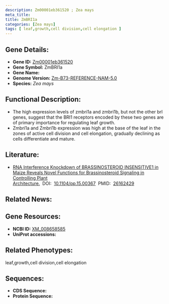 ```yaml
---
description: Zm00001eb361520 ; Zea mays
meta_title:
title: ZmBRI1a
categories: [Zea mays]
tags: [ leaf,growth,cell division,cell elongation ]
---
```


## Gene Details:
- **Gene ID:**	[Zm00001eb361520]()
- **Gene Symbol:** ZmBRI1a
- **Gene Name:** 
- **Genome Version:** [Zm-B73-REFERENCE-NAM-5.0]()
- **Species:** *Zea mays*

## Functional Description:
   - The high expression levels of zmbri1a and zmbri1b, but not the other brl genes, suggest that the BRI1 receptors encoded by these two genes are of primary importance for regulating leaf growth.
   - Zmbri1a and Zmbri1b expression was high at the base of the leaf in the zones of active cell division and cell elongation, gradually declining as cells differentiate and mature.

## Literature:
   - [RNA Interference Knockdown of BRASSINOSTEROID INSENSITIVE1 in Maize Reveals Novel Functions for Brassinosteroid Signaling in Controlling Plant Architecture.]( https://academic.oup.com/plphys/article/169/1/826/6114189?login=true)&nbsp;&nbsp;DOI:&nbsp;&nbsp;[10.1104/pp.15.00367](https://academic.oup.com/plphys/article/169/1/826/6114189?login=true)&nbsp;&nbsp;PMID:&nbsp;&nbsp;[26162429](https://pubmed.ncbi.nlm.nih.gov/26162429/)

## Related News:

## Gene Resources:
- **NCBI ID:** [XM_008658585](https://www.ncbi.nlm.nih.gov/gene/?term=XM_008658585)
- **UniProt accessions:** [](https://www.uniprot.org/uniprotkb//entry)

## Related Phenotypes:
leaf,growth,cell division,cell elongation

## Sequences:
- **CDS Sequence:**
- **Protein Sequence:**
